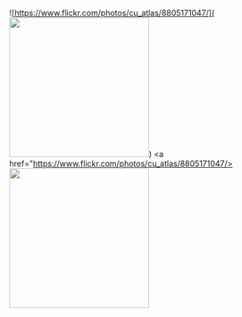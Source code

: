![https://www.flickr.com/photos/cu_atlas/8805171047/](<img src="https://live.staticflickr.com/5323/8805171047_8094ae622c_b.jpg" width="250" />)
<a href="https://www.flickr.com/photos/cu_atlas/8805171047/><img src="https://live.staticflickr.com/5323/8805171047_8094ae622c_b.jpg" width="250" /></a>